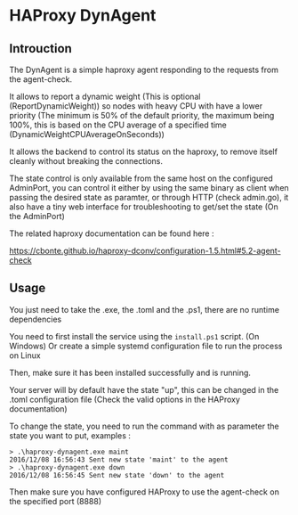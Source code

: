 # HAProxy DynAgent

## Introuction

The DynAgent is a simple haproxy agent responding to the requests from the agent-check.

It allows to report a dynamic weight (This is optional (ReportDynamicWeight)) so nodes with heavy CPU with have a lower priority (The minimum is 50% of the default priority, the maximum being 100%, this is based on the CPU average of a specified time (DynamicWeightCPUAverageOnSeconds))

It allows the backend to control its status on the haproxy, to remove itself cleanly without breaking the connections.

The state control is only available from the same host on the configured AdminPort, you can control it either by using the same binary as client when passing the desired state as paramter, or through HTTP (check admin.go), it also have a tiny web interface for troubleshooting to get/set the state (On the AdminPort)

The related haproxy documentation can be found here :

https://cbonte.github.io/haproxy-dconv/configuration-1.5.html#5.2-agent-check

## Usage

You just need to take the .exe, the .toml and the .ps1, there are no runtime dependencies

You need to first install the service using the ```install.ps1``` script. (On Windows)
Or create a simple systemd configuration file to run the process on Linux

Then, make sure it has been installed successfully and is running.

Your server will by default have the state "up", this can be changed in the .toml configuration file (Check the valid options in the HAProxy documentation)

To change the state, you need to run the command with as parameter the state you want to put, examples :

```
> .\haproxy-dynagent.exe maint
2016/12/08 16:56:43 Sent new state 'maint' to the agent
> .\haproxy-dynagent.exe down
2016/12/08 16:56:45 Sent new state 'down' to the agent
```

Then make sure you have configured HAProxy to use the agent-check on the specified port (8888)
